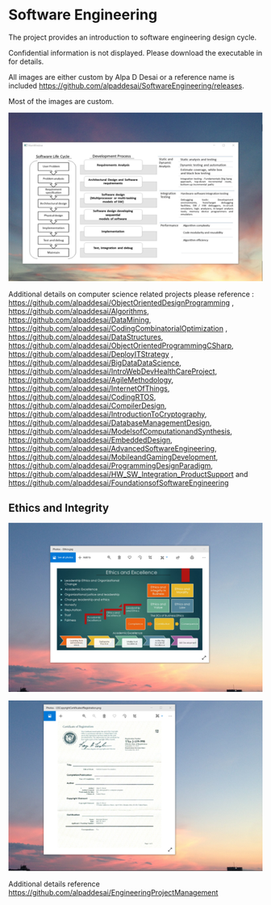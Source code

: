 # Software Engineering

The project provides an introduction to software engineering design cycle. 

Confidential information is not displayed. Please download the executable in for details. 

All images are either custom by Alpa D Desai or a reference name is included https://github.com/alpaddesai/SoftwareEngineering/releases.

Most of the images are custom.

![image](SoftwareDevelopmentCycle.png)


Additional details on computer science related projects please reference : https://github.com/alpaddesai/ObjectOrientedDesignProgramming , https://github.com/alpaddesai/Algorithms, https://github.com/alpaddesai/DataMining, https://github.com/alpaddesai/CodingCombinatorialOptimization , https://github.com/alpaddesai/DataStructures, https://github.com/alpaddesai/ObjectOrientedProgrammingCSharp, https://github.com/alpaddesai/DeployITStrategy , https://github.com/alpaddesai/BigDataDataScience, https://github.com/alpaddesai/IntroWebDevHealthCareProject, https://github.com/alpaddesai/AgileMethodology, https://github.com/alpaddesai/InternetOfThings, https://github.com/alpaddesai/CodingRTOS, https://github.com/alpaddesai/CompilerDesign, https://github.com/alpaddesai/IntroductionToCryptography, https://github.com/alpaddesai/DatabaseManagementDesign, https://github.com/alpaddesai/ModelsofComputationandSynthesis, https://github.com/alpaddesai/EmbeddedDesign, https://github.com/alpaddesai/AdvancedSoftwareEngineering,  https://github.com/alpaddesai/MobileandGamingDevelopment, https://github.com/alpaddesai/ProgrammingDesignParadigm, https://github.com/alpaddesai/HW_SW_Integration_ProductSupport and https://github.com/alpaddesai/FoundationsofSoftwareEngineering

## Ethics and Integrity
![image](EthicsandExcellence.png)

![image](USCopyrightCertificate.png)

Additional details reference https://github.com/alpaddesai/EngineeringProjectManagement
